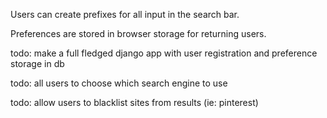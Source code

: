 Users can create prefixes for all input in the search bar. 

Preferences are stored in browser storage for returning users. 

todo: make a full fledged django app with user registration and preference storage in db 

todo: all users to choose which search engine to use

todo: allow users to blacklist sites from results (ie: pinterest)



